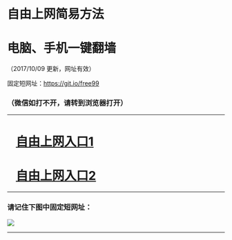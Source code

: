 ﻿# 自由上网简易方法

# 电脑、手机一键翻墙

（2017/10/09 更新，网址有效）

固定短网址：https://git.io/free99

### （微信如打不开，请转到浏览器打开）


***





# &nbsp;&nbsp; <a href="http://ft257025082.fwq-tz-1001.info/fwqtz01.html?t=100900124626 " target="_blank">自由上网入口1</a>
# &nbsp;&nbsp; <a href="http://ft1132614829.fwq-tz-1002.info/fwqtz02.html?t=10090019077 " target="_blank">自由上网入口2</a>
***

### 请记住下图中固定短网址：

<img src="https://s3-us-west-2.amazonaws.com/fwq-1001/yjfq-20170905okok.png" /> 


***

